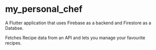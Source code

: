# my_personal_chef

A Flutter application that uses Firebase as a backend and Firestore as a Databse.

Fetches Recipe data from an API and lets you manage your favourite recipes.

